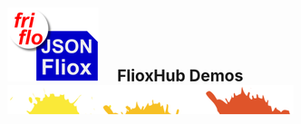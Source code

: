 

# ![logo](../docs/images/Json-Fliox.svg)     **FlioxHub Demos**      ![SPLASH](../docs/images/paint-splatter.svg)


